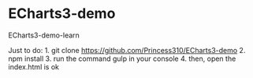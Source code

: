 # ECharts3-demo
ECharts3-demo-learn

Just to do:
        1. git clone https://github.com/Princess310/ECharts3-demo
        2. npm install
        3. run the command gulp in your console
        4. then, open the index.html is ok
